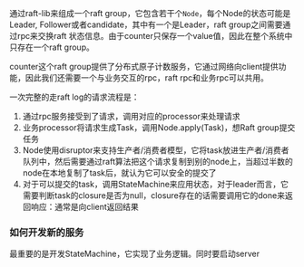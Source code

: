 通过raft-lib来组成一个raft group，它包含若干个`Node`，每个Node的状态可能是Leader, Follower或者candidate，其中有一个是Leader，raft group之间需要通过rpc来交换raft 状态信息。由于counter只保存一个value值，因此在整个系统中只存在一个raft group。

counter这个raft group提供了分布式原子计数服务，它通过网络向client提供功能，因此我们还需要一个与业务交互的rpc，raft rpc和业务rpc可以共用。

一次完整的走raft log的请求流程是：

1. 通过rpc服务接受到了请求，调用对应的processor来处理请求
2. 业务processor将请求生成Task，调用Node.apply(Task)，想Raft group提交任务
3. Node使用disruptor来支持生产者/消费者模型，它将task放进生产者/消费者队列中，然后需要通过raft算法把这个请求复制到别的node上，当超过半数的node在本地复制了task后，就认为它可以安全的提交了
4. 对于可以提交的task，调用StateMachine来应用状态，对于leader而言，它需要判断task的closure是否为null，closure存在的话需要调用它的done来返回响应：通常是向client返回结果



### 如何开发新的服务

最重要的是开发StateMachine，它实现了业务逻辑。同时要启动server